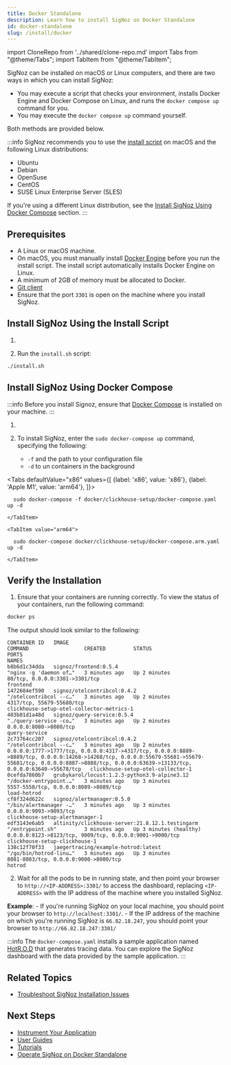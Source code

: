 ```yaml
---
title: Docker Standalone
description: Learn how to install SigNoz on Docker Standalone
id: docker-standalone
slug: /install/docker
---
```


import CloneRepo from '../shared/clone-repo.md'
import Tabs from "@theme/Tabs";
import TabItem from "@theme/TabItem";

SigNoz can be installed on macOS or Linux computers, and there are two ways in which you can install SigNoz:

 - You may execute a script that checks your environment, installs Docker Engine and Docker Compose on Linux, and runs the `docker compose up` command for you. 
 - You may execute the `docker compose up` command yourself.

Both methods are provided below.

:::info
SigNoz recommends you to use the [install script](#install-signoz-using-the-install-script) on macOS and the following Linux distributions:
  - Ubuntu
  - Debian
  - OpenSuse
  - CentOS
  - SUSE Linux Enterprise Server (SLES)

If you're using a different Linux distribution, see the [Install SigNoz Using Docker Compose](#install-signoz-using-docker-compose) section.
:::

## Prerequisites

- A Linux or macOS machine.
- On macOS, you must manually install [Docker Engine](https://docs.docker.com/engine/install/) before you run the install script. The install script automatically installs Docker Engine on Linux.
- A minimum of 2GB of memory must be allocated to Docker. <!-- Existing documentation is somehow unclear. Are there different memory requirements based on the operating system? -->
- [Git client](https://desktop.github.com/)
- Ensure that the port `3301` is open on the machine where you install SigNoz.


## Install SigNoz Using the Install Script

1. <CloneRepo />

2. Run the `install.sh` script:

  ```bash
./install.sh
  ```

## Install SigNoz Using Docker Compose

:::info
Before you install Signoz, ensure that [Docker Compose](https://docs.docker.com/compose/install/) is installed on your machine.
:::

1. <CloneRepo />

2. To install SigNoz, enter the `sudo docker-compose up` command, specifying the following:
    - `-f` and the path to your configuration file
    - `-d` to un containers in the background

  <Tabs
    defaultValue="x86"
    values={[
      {label: 'x86', value: 'x86'},
      {label: 'Apple M1', value: 'arm64'},
    ]}>
    <TabItem value="x86">

      sudo docker-compose -f docker/clickhouse-setup/docker-compose.yaml up -d
    
    </TabItem>

    <TabItem value="arm64">

      sudo docker-compose docker/clickhouse-setup/docker-compose.arm.yaml up -d

    </TabItem>
  </Tabs>

## Verify the Installation

1. Ensure that your containers are running correctly. To view the status of your containers, run the following command:

  ```bash
docker ps
  ```
  The output should look similar to the following:

  ```output
CONTAINER ID   IMAGE                                             COMMAND                  CREATED         STATUS                   PORTS                                                                                                                                                                                                                NAMES
b8b6d1c34dda   signoz/frontend:0.5.4                             "nginx -g 'daemon of…"   3 minutes ago   Up 2 minutes             80/tcp, 0.0.0.0:3301->3301/tcp                                                                                                                                                                                       frontend
1472604ef590   signoz/otelcontribcol:0.4.2                       "/otelcontribcol --c…"   3 minutes ago   Up 2 minutes             4317/tcp, 55679-55680/tcp                                                                                                                                                                                            clickhouse-setup-otel-collector-metrics-1
403b01d1a48d   signoz/query-service:0.5.4                        "./query-service -co…"   3 minutes ago   Up 2 minutes             0.0.0.0:8080->8080/tcp                                                                                                                                                                                               query-service
2c73764cc207   signoz/otelcontribcol:0.4.2                       "/otelcontribcol --c…"   3 minutes ago   Up 2 minutes             0.0.0.0:1777->1777/tcp, 0.0.0.0:4317->4317/tcp, 0.0.0.0:8889->8889/tcp, 0.0.0.0:14268->14268/tcp, 0.0.0.0:55679-55681->55679-55681/tcp, 0.0.0.0:8887->8888/tcp, 0.0.0.0:63639->13133/tcp, 0.0.0.0:63640->55678/tcp   clickhouse-setup-otel-collector-1
0cefda7860b7   grubykarol/locust:1.2.3-python3.9-alpine3.12      "/docker-entrypoint.…"   3 minutes ago   Up 3 minutes             5557-5558/tcp, 0.0.0.0:8089->8089/tcp                                                                                                                                                                                load-hotrod
cf8f324d622c   signoz/alertmanager:0.5.0                         "/bin/alertmanager -…"   3 minutes ago   Up 3 minutes             0.0.0.0:9093->9093/tcp                                                                                                                                                                                               clickhouse-setup-alertmanager-1
edf3143e6ab5   altinity/clickhouse-server:21.8.12.1.testingarm   "/entrypoint.sh"         3 minutes ago   Up 3 minutes (healthy)   0.0.0.0:8123->8123/tcp, 9009/tcp, 0.0.0.0:9001->9000/tcp                                                                                                                                                             clickhouse-setup-clickhouse-1
138c12f70f33   jaegertracing/example-hotrod:latest               "/go/bin/hotrod-linu…"   3 minutes ago   Up 3 minutes             8081-8083/tcp, 0.0.0.0:9000->8080/tcp                                                                                                                                                                                hotrod
  ```

2. Wait for all the pods to be in running state, and then point your browser to `http://<IP-ADDRESS>:3301/` to access the dashboard, replacing `<IP-ADDRESS>` with the IP address of the machine where you installed SigNoz.

  **Example**:
    - If you're running SigNoz on your local machine, you should point your browser to `http://localhost:3301/`.
    - If the IP address of the machine on which you're running SigNoz is `66.82.18.247`, you should point your browser to `http://66.82.18.247:3301/`

<!--

You should see a page similar to the one in the image below:

-->


<!--
How is this helpful? I suggest we create something similar to the Kubernetes section. Do we have a blog post to which I could link out?
-->
:::info
The `docker-compose.yaml` installs a sample application named [HotR.O.D](https://github.com/jaegertracing/jaeger/tree/master/examples/hotrod) that generates tracing data. You can explore the SigNoz dashboard with the data provided by the sample application.
:::


## Related Topics

- [Troubleshoot SigNoz Installation Issues](/docs/install/troubleshooting)

## Next Steps

- [Instrument Your Application](/docs/instrumentation/overview)
- [User Guides](/docs/userguide/overview/)
- [Tutorials](/docs/tutorials/)
- [Operate SigNoz on Docker Standalone](/docs/operate/docker-standalone)